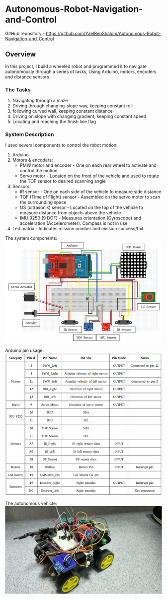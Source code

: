 # Autonomous-Robot-Navigation-and-Control
GitHub repository - https://github.com/YaelBenShalom/Autonomous-Robot-Navigation-and-Control

## Overview
In this project, I build a wheeled robot and programmed it to navigate autonomously through a series of tasks, Using Arduino, motors, encoders and distance sensors.

### The Tasks
1. Navigating through a maze
2. Driving through changing-slope way, keeping constant roll
3. following curved wall, keeping constant distance
4. Driving on slope with changing gradient, keeping constant speed
5. Locating and reaching the finish line flag

### System Description
I used several components to control the robot motion:
1. Arduino
2. Motors & encoders:
    - PMW motor and encoder - One on each rear wheel to activate and control the motion
    - Servo motor - Located on the front of the vehicle and used to rotate the TOF sensor to desired scanning angle
3. Sensors
    - IR sensor - One on each side of the vehicle to measure side distance
    - TOF (Time of Flight) sensor - Assembled on the servo motor to scan the surrounding space
    - US (ultrasonik) sensor - Located on the top of the vehicle to measure distance from objects above the vehicle
    - IMU 9250 (9 DOF) - Measures orientation (Gyroscope) and acceleration (Accelerometer). Compass is not in use
4. Led matrix - Indicates mission number and mission success/fail

The system components:
![system_explanation](https://github.com/YaelBenShalom/Autonomous-Robot-Navigation-and-Control/blob/main/images/project4_system_explanation.png)

Arduino pin usage:
![system_explanation](https://github.com/YaelBenShalom/Autonomous-Robot-Navigation-and-Control/blob/main/images/project4_pin_use.png)

The autonomous vehicle:
![system_explanation](https://github.com/YaelBenShalom/Autonomous-Robot-Navigation-and-Control/blob/main/images/vehicle.jpg)